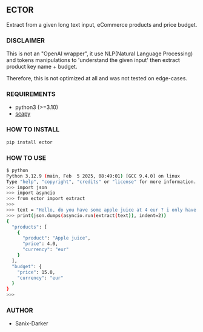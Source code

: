 ## ECTOR

Extract from a given long text input, eCommerce products and price budget.

### DISCLAIMER

This is not an "OpenAI wrapper", it use NLP(Natural Language Processing)
and tokens manipulations to 'understand the given input' then extract product
key name + budget.

Therefore, this is not optimized at all and was not tested on edge-cases.


### REQUIREMENTS

- python3 (>=3.10)
- [scapy](https://pypi.org/project/spacy)

### HOW TO INSTALL

```bash
pip install ector
```

### HOW TO USE

```bash
$ python
Python 3.12.9 (main, Feb  5 2025, 08:49:01) [GCC 9.4.0] on linux
Type "help", "copyright", "credits" or "license" for more information.
>>> import json
>>> import asyncio
>>> from ector import extract
>>>
>>> text = "Hello, do you have some apple juice at 4 eur ? i only have 15 eur"
>>> print(json.dumps(asyncio.run(extract(text)), indent=2))
{
  "products": [
    {
      "product": "Apple juice",
      "price": 4.0,
      "currency": "eur"
    }
  ],
  "budget": {
    "price": 15.0,
    "currency": "eur"
  }
}
>>>
```

### AUTHOR

- Sanix-Darker
